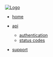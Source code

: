 <!-- docs/_sidebar.md -->
[![Logo](https://i.imgur.com/Q60uBIs.png)](https://docs.namedc.org)

* [home](./README.md)

* [api](./api/info.md)
  * [authentication](./api/authentication.md)
  * [status codes](./api/codes.md)

* [support](./support.md)